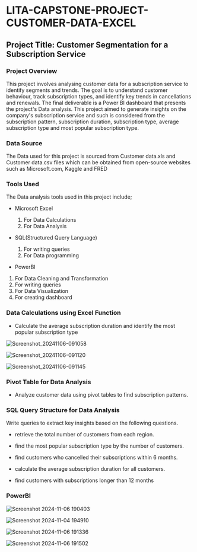 # LITA-CAPSTONE-PROJECT-CUSTOMER-DATA-EXCEL

## Project Title: Customer Segmentation for a Subscription Service

### Project Overview
This project involves analysing customer data for a subscription service to identify segments and trends. The goal is to understand customer behaviour, track subscription types, and identify key trends in cancellations and renewals. The final deliverable is a Power BI dashboard that presents the project's Data analysis.
This project aimed to generate insights on the company's subscription service and such is considered from the subscription pattern, subscription duration, subscription type, average subscription type and most popular subscription type.

### Data Source
The Data used for this project is sourced from Customer data.xls and Customer data.csv files which can be obtained from open-source websites such as Microsoft.com, Kaggle and FRED

### Tools Used
The Data analysis tools used in this project include;

- Microsoft Excel
  1. For Data Calculations
  2. For Data Analysis

- SQL(Structured Query Language)
   1. For writing queries
   2. For Data programming

- PowerBI
1. For Data Cleaning and Transformation
2. For writing queries
3. For Data Visualization
4. For creating dashboard

### Data Calculations using Excel Function

- Calculate the average subscription duration and identify the most popular
subscription type 

![Screenshot_20241106-091058](https://github.com/user-attachments/assets/76667628-e3bc-47f8-bd34-74a5611aa584)


![Screenshot_20241106-091120](https://github.com/user-attachments/assets/70ed6dff-ef77-4f61-bc54-1d611e4ca416)


![Screenshot_20241106-091145](https://github.com/user-attachments/assets/1d87a736-685c-4294-bfb1-b7ebcb88a1f9)


### Pivot Table for Data Analysis

- Analyze customer data using pivot tables to find subscription patterns.








### SQL Query Structure for Data Analysis

Write queries to extract key insights based on the following questions.
- retrieve the total number of customers from each region.



- find the most popular subscription type by the number of customers.


  
- find customers who cancelled their subscriptions within 6 months.
- calculate the average subscription duration for all customers.
- find customers with subscriptions longer than 12 months




### PowerBI

![Screenshot 2024-11-06 190403](https://github.com/user-attachments/assets/50e00d6c-7bb5-4725-b20e-1b0ff7a586d0)

![Screenshot 2024-11-04 194910](https://github.com/user-attachments/assets/c65113c9-995d-48c4-a8c0-127ff4b565b1)

![Screenshot 2024-11-06 191336](https://github.com/user-attachments/assets/d6482fb8-3788-4bc3-af4d-82d1146fe994)


![Screenshot 2024-11-06 191502](https://github.com/user-attachments/assets/0898857c-4fa7-4a4f-99b0-d4f7b3a1fa9b)



